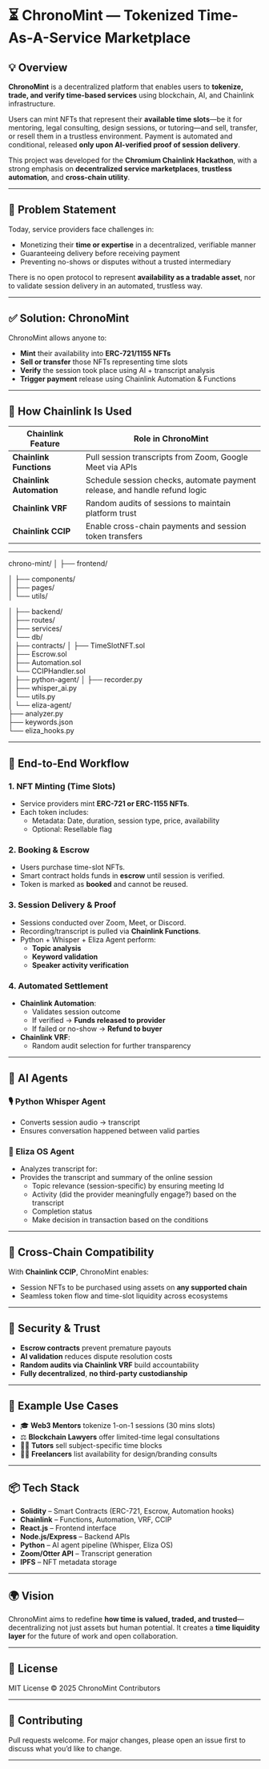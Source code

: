 # ⏳ ChronoMint — Tokenized Time-As-A-Service Marketplace

## 💡 Overview

**ChronoMint** is a decentralized platform that enables users to **tokenize, trade, and verify time-based services** using blockchain, AI, and Chainlink infrastructure. 

Users can mint NFTs that represent their **available time slots**—be it for mentoring, legal consulting, design sessions, or tutoring—and sell, transfer, or resell them in a trustless environment. Payment is automated and conditional, released **only upon AI-verified proof of session delivery**.

This project was developed for the **Chromium Chainlink Hackathon**, with a strong emphasis on **decentralized service marketplaces**, **trustless automation**, and **cross-chain utility**.

---

## 🎯 Problem Statement

Today, service providers face challenges in:

- Monetizing their **time or expertise** in a decentralized, verifiable manner
- Guaranteeing delivery before receiving payment
- Preventing no-shows or disputes without a trusted intermediary

There is no open protocol to represent **availability as a tradable asset**, nor to validate session delivery in an automated, trustless way.

---

## ✅ Solution: ChronoMint

ChronoMint allows anyone to:

- **Mint** their availability into **ERC-721/1155 NFTs**
- **Sell or transfer** those NFTs representing time slots
- **Verify** the session took place using AI + transcript analysis
- **Trigger payment** release using Chainlink Automation & Functions

---

## 🔗 How Chainlink Is Used

| Chainlink Feature      | Role in ChronoMint                                                                 |
|------------------------|-------------------------------------------------------------------------------------|
| **Chainlink Functions**| Pull session transcripts from Zoom, Google Meet via APIs                           |
| **Chainlink Automation**| Schedule session checks, automate payment release, and handle refund logic        |
| **Chainlink VRF**      | Random audits of sessions to maintain platform trust                               |
| **Chainlink CCIP**     | Enable cross-chain payments and session token transfers                            |

---

chrono-mint/
│
├── frontend/  

│   ├── components/     
│   ├── pages/          
│   └── utils/           

│
├── backend/   
│   ├── routes/         
│   ├── services/       
│   └── db/             
│
├── contracts/ 
│   ├── TimeSlotNFT.sol  
│   ├── Escrow.sol       
│   ├── Automation.sol   
│   └── CCIPHandler.sol  
│
├── python-agent/ 
│   ├── recorder.py      
│   ├── whisper_ai.py    
│   └── utils.py         
│
└── eliza-agent/  
    ├── analyzer.py     
    ├── keywords.json    
    └── eliza_hooks.py   


---

## 🔁 End-to-End Workflow

### 1. **NFT Minting (Time Slots)**
- Service providers mint **ERC-721 or ERC-1155 NFTs**.
- Each token includes:
  - Metadata: Date, duration, session type, price, availability
  - Optional: Resellable flag

### 2. **Booking & Escrow**
- Users purchase time-slot NFTs.
- Smart contract holds funds in **escrow** until session is verified.
- Token is marked as **booked** and cannot be reused.

### 3. **Session Delivery & Proof**
- Sessions conducted over Zoom, Meet, or Discord.
- Recording/transcript is pulled via **Chainlink Functions**.
- Python + Whisper + Eliza Agent perform:
  - **Topic analysis**
  - **Keyword validation**
  - **Speaker activity verification**

### 4. **Automated Settlement**
- **Chainlink Automation**:
  - Validates session outcome
  - If verified → **Funds released to provider**
  - If failed or no-show → **Refund to buyer**
- **Chainlink VRF**:
  - Random audit selection for further transparency

---

## 🤖 AI Agents

### 🎙️ Python Whisper Agent
- Converts session audio → transcript
- Ensures conversation happened between valid parties

### 🧠 Eliza OS Agent
- Analyzes transcript for:
- Provides the transcript and summary of the online session
  - Topic relevance (session-specific) by ensuring meeting Id
  - Activity (did the provider meaningfully engage?) based on the transcript
  - Completion status 
  - Make decision in transaction based on the conditions

---

## 🌉 Cross-Chain Compatibility

With **Chainlink CCIP**, ChronoMint enables:

- Session NFTs to be purchased using assets on **any supported chain**
- Seamless token flow and time-slot liquidity across ecosystems

---

## 🔐 Security & Trust

- **Escrow contracts** prevent premature payouts
- **AI validation** reduces dispute resolution costs
- **Random audits via Chainlink VRF** build accountability
- **Fully decentralized**, **no third-party custodianship**

---

## 🧪 Example Use Cases

- 🎓 **Web3 Mentors** tokenize 1-on-1 sessions (30 mins slots)
- ⚖️ **Blockchain Lawyers** offer limited-time legal consultations
- 👨‍🏫 **Tutors** sell subject-specific time blocks
- 👩‍🎨 **Freelancers** list availability for design/branding consults

---

## 📦 Tech Stack

- **Solidity** – Smart Contracts (ERC-721, Escrow, Automation hooks)
- **Chainlink** – Functions, Automation, VRF, CCIP
- **React.js** – Frontend interface
- **Node.js/Express** – Backend APIs
- **Python** – AI agent pipeline (Whisper, Eliza OS)
- **Zoom/Otter API** – Transcript generation
- **IPFS** – NFT metadata storage

---

## 🌍 Vision

ChronoMint aims to redefine **how time is valued, traded, and trusted**—decentralizing not just assets but human potential. It creates a **time liquidity layer** for the future of work and open collaboration.

---

## 📄 License

MIT License © 2025 ChronoMint Contributors

---

## 🤝 Contributing

Pull requests welcome. For major changes, please open an issue first to discuss what you’d like to change.

---



